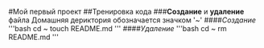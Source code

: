 #Мой первый проект
##Тренировка кода
###**Создание** и **удаление** файла
Домашняя дериктория обозначается значком '~'
####_Создание_
'''bash
cd ~
touch README.md
'''
####_Удаление_
'''bash
cd ~
rm README.md
'''